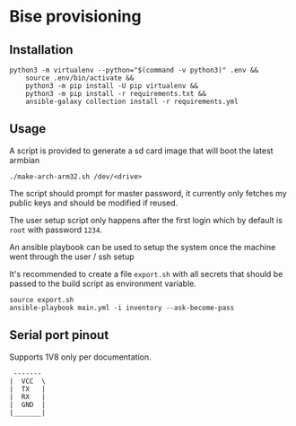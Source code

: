 # Bise provisioning

## Installation

```
python3 -m virtualenv --python="$(command -v python3)" .env &&
    source .env/bin/activate &&
    python3 -m pip install -U pip virtualenv &&
    python3 -m pip install -r requirements.txt &&
    ansible-galaxy collection install -r requirements.yml
```

## Usage

A script is provided to generate a sd card image that will boot the latest armbian

```
./make-arch-arm32.sh /dev/<drive>
```

The script should prompt for master password, it currently only fetches my public keys and should be modified if reused.

The user setup script only happens after the first login which by default is `root` with password `1234`.

An ansible playbook can be used to setup the system once the machine went through the user / ssh setup

It's recommended to create a file `export.sh` with all secrets that should be passed to the build script as environment variable.

```
source export.sh
ansible-playbook main.yml -i inventory --ask-become-pass
```

## Serial port pinout 


Supports 1V8 only per documentation.

```
 -------
|  VCC  \
|  TX   |
|  RX   |
|  GND  |
|_______|
```
